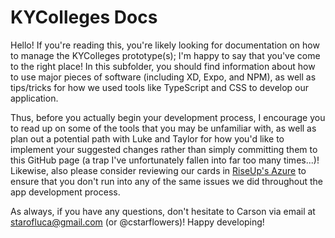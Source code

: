 # KYColleges Docs
Hello! If you're reading this, you're likely looking for documentation on how to manage the KYColleges prototype(s); I'm happy to say that you've come to the right place! In this subfolder, you should find information about how to use major pieces of software (including XD, Expo, and NPM), as well as tips/tricks for how we used tools like TypeScript and CSS to develop our application. 

Thus, before you actually begin your development process, I encourage you to read up on some of the tools that you may be unfamiliar with, as well as plan out a potential path with Luke and Taylor for how you'd like to implement your suggested changes rather than simply committing them to this GitHub page (a trap I've unfortunately fallen into far too many times...)! Likewise, also please consider reviewing our cards in [RiseUp's Azure](https://dev.azure.com/RiseUpAcademicsKY/Rise%20Up%20Academics%20Ignite/_backlogs/backlog/Rise%20Up%20Academics%20Ignite%20Team/Epics) to ensure that you don't run into any of the same issues we did throughout the app development process.

As always, if you have any questions, don't hesitate to Carson via email at starofluca@gmail.com (or @cstarflowers)! Happy developing!
